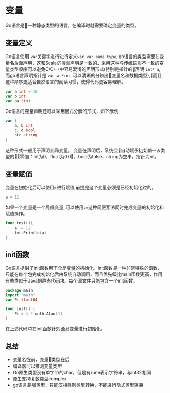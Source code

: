 # 变量
Go语言是一种静态类型的语言，在编译时就需要确定变量的类型。

## 变量定义
Go语言使用 `var`关键字进行进行定义`var var_name type`, go语言的类型需要在变量名后面声明，这和Scala的类型声明是一致的。采用这种与传统语言不一致的变量类型顺序可以避免C/C++中容易混淆的声明形式(特别是指针的声明 `int* a`, 而go语言声明指针是 `var a *int`, 可以清晰的分辨出变量名和数据类型),而且这种顺序更适合自然语言的阅读习惯，使得代码更容易理解。
```go
var a int = 10
var b int
var pa *int
```
Go语言的变量声明还可以采用因式分解的形式，如下示例:
```go
var (
    a, b int
    c, d bool
    str string
)
```
这种形式一般用于声明全局变量。
变量在声明后，系统会自动赋予初始值--该类型的零值：int为0，float为0.0，bool为false，string为空串，指针为nil。
## 变量赋值
变量在初始化后可以使用`=`进行赋值,前提是这个变量必须是已经初始化过的。
```go
a = 12
```
如果一个变量是一个局部变量, 可以使用`:=`这种简便写法同时完成变量的初始化和赋值操作。
```go
func test(){
    a := 12
    fmt.Println(a)
}
```

## init函数
Go语言提供了init函数用于全局变量的初始化。init函数是一种非常特殊的函数，只能在每个包完成初始化后由系统自动调用，而且优先级比main函数更高，作用有些类似于Java的静态代码块。每个源文件只能包含一个init函数。
```go
package main
import "math"
var Pi float64

func init() {
    Pi = 4 * math.Atan(1)
}
```
在上述代码中在init函数针对全局变量进行初始化。

## 总结
* 变量名在前，变量类型在后
* 编译器可以推测变量类型
* Go原生类型没有单字节的char，但是有rune表示字符串，与int32相同
* 原生支持复数类型complex
* go语言是强类型，只能支持强制类型转换，不能进行隐式类型转换

